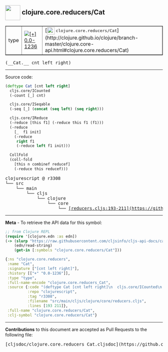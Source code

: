 ## <img width="48px" valign="middle" src="http://i.imgur.com/Hi20huC.png"> clojure.core.reducers/Cat

 <table border="1">
<tr>

<td>type</td>
<td><a href="https://github.com/cljsinfo/cljs-api-docs/tree/0.0-1236"><img valign="middle" alt="[+] 0.0-1236" src="https://img.shields.io/badge/+-0.0--1236-lightgrey.svg"></a> </td>
<td>
[<img height="24px" valign="middle" src="http://i.imgur.com/1GjPKvB.png"> <samp>clojure.core.reducers/Cat</samp>](http://clojure.github.io/clojure/branch-master/clojure.core-api.html#clojure.core.reducers/Cat)
</td>
</tr>
</table>

 <samp>
(__Cat.__ cnt left right)<br>
</samp>

---





Source code:

```clj
(deftype Cat [cnt left right]
  cljs.core/ICounted
  (-count [_] cnt)

  cljs.core/ISeqable
  (-seq [_] (concat (seq left) (seq right)))

  cljs.core/IReduce
  (-reduce [this f1] (-reduce this f1 (f1)))
  (-reduce
    [_  f1 init]
    (-reduce
     right f1
     (-reduce left f1 init)))

  CollFold
  (coll-fold
    [this n combinef reducef]
    (-reduce this reducef)))
```

 <pre>
clojurescript @ r3308
└── src
    └── main
        └── cljs
            └── clojure
                └── core
                    └── <ins>[reducers.cljs:193-211](https://github.com/clojure/clojurescript/blob/r3308/src/main/cljs/clojure/core/reducers.cljs#L193-L211)</ins>
</pre>


---

__Meta__ - To retrieve the API data for this symbol:

```clj
;; from Clojure REPL
(require '[clojure.edn :as edn])
(-> (slurp "https://raw.githubusercontent.com/cljsinfo/cljs-api-docs/catalog/cljs-api.edn")
    (edn/read-string)
    (get-in [:symbols "clojure.core.reducers/Cat"]))
```

```clj
{:ns "clojure.core.reducers",
 :name "Cat",
 :signature ["[cnt left right]"],
 :history [["+" "0.0-1236"]],
 :type "type",
 :full-name-encode "clojure.core.reducers_Cat",
 :source {:code "(deftype Cat [cnt left right]\n  cljs.core/ICounted\n  (-count [_] cnt)\n\n  cljs.core/ISeqable\n  (-seq [_] (concat (seq left) (seq right)))\n\n  cljs.core/IReduce\n  (-reduce [this f1] (-reduce this f1 (f1)))\n  (-reduce\n    [_  f1 init]\n    (-reduce\n     right f1\n     (-reduce left f1 init)))\n\n  CollFold\n  (coll-fold\n    [this n combinef reducef]\n    (-reduce this reducef)))",
          :repo "clojurescript",
          :tag "r3308",
          :filename "src/main/cljs/clojure/core/reducers.cljs",
          :lines [193 211]},
 :full-name "clojure.core.reducers/Cat",
 :clj-symbol "clojure.core.reducers/Cat"}

```

---

__Contributions__ to this document are accepted as Pull Requests to the following file:

 <pre>
[cljsdoc/clojure.core.reducers_Cat.cljsdoc](https://github.com/cljsinfo/cljs-api-docs/blob/master/cljsdoc/clojure.core.reducers_Cat.cljsdoc)
</pre>

